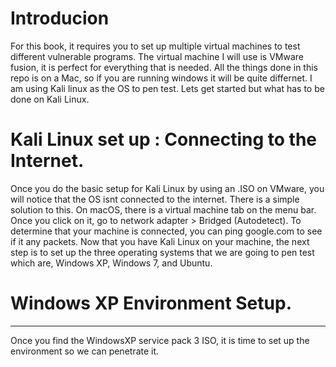 # Introducion
For this book, it requires you to set up multiple virtual machines to test different vulnerable programs. The virtual machine I will use is VMware fusion, it is perfect for everything that is needed. All the things done in this repo is on a Mac, so if you are running windows it will be quite differnet. I am using Kali linux as the OS to pen test. Lets get started but what has to be done on Kali Linux.

# Kali Linux set up : Connecting to the Internet.
Once you do the basic setup for Kali Linux by using an .ISO on VMware, you will notice that the OS isnt connected to the internet. There is a simple solution to this. On macOS, there is a virtual machine tab on the menu bar. Once you click on it, go to network adapter > Bridged (Autodetect). To determine that your machine is connected, you can ping google.com to see if it any packets. Now that you have Kali Linux on your machine, the next step is to set up the three operating systems that we are going to pen test which are, Windows XP, Windows 7, and Ubuntu.

# Windows XP Environment Setup. 
--------------------------------------------------------------------------------------------------------------------------------------------------------------------
Once you find the WindowsXP service pack 3 ISO, it is time to set up the environment so we can penetrate it. 
  
